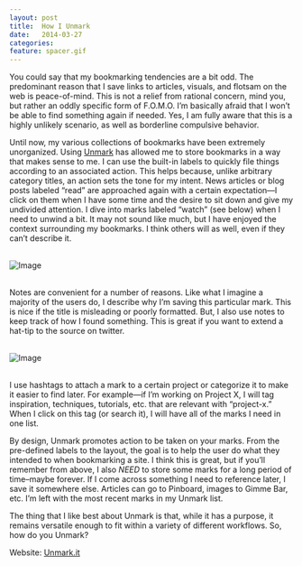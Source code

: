 ```yaml
---
layout: post
title:  How I Unmark
date:   2014-03-27
categories:
feature: spacer.gif
---
```

You could say that my bookmarking tendencies are a bit odd. The predominant reason that I save links to articles, visuals, and flotsam on the web is peace-of-mind. This is not a relief from rational concern, mind you, but rather an oddly specific form of F.O.M.O. I’m basically afraid that I won’t be able to find something again if needed. Yes, I am fully aware that this is a highly unlikely scenario, as well as borderline compulsive behavior. 

Until now, my various collections of bookmarks have been extremely unorganized. Using [Unmark](http://unmark.it/) has allowed me to store bookmarks in a way that makes sense to me. I can use the built-in labels to quickly file things according to an associated action. This helps because, unlike arbitrary category titles, an action sets the tone for my intent. News articles or blog posts labeled “read” are approached again with a certain expectation—I click on them when I have some time and the desire to sit down and give my undivided attention. I dive into marks labeled “watch” (see below) when I need to unwind a bit. It may not sound like much, but I have enjoyed the context surrounding my bookmarks. I think others will as well, even if they can’t describe it.   

<br>![Image]({{site.blog_img_path}}2014/unmark_screen.jpg)

<br>Notes are convenient for a number of reasons. Like what I imagine a majority of the users do, I describe why I’m saving this particular mark. This is nice if the title is misleading or poorly formatted. But, I also use notes to keep track of how I found something. This is great if you want to extend a hat-tip to the source on twitter. 

<br>![Image]({{site.blog_img_path}}2014/notes_screen.jpg)

<br>I use hashtags to attach a mark to a certain project or categorize it to make it easier to find later. For example—if I’m working on Project X, I will tag inspiration, techniques, tutorials, etc. that are relevant with “project-x.” When I click on this tag (or search it), I will have all of the marks I need in one list. 

By design, Unmark promotes action to be taken on your marks. From the pre-defined labels to the layout, the goal is to help the user do what they intended to when bookmarking a site. I think this is great, but if you’ll remember from above, I also _NEED_ to store some marks for a long period of time–maybe forever. If I come across something I need to reference later, I save it somewhere else. Articles can go to Pinboard, images to Gimme Bar, etc. I’m left with the most recent marks in my Unmark list. 

The thing that I like best about Unmark is that, while it has a purpose, it remains versatile enough to fit within a variety of different workflows. So, how do you Unmark?

Website: [Unmark.it](http://unmark.it/)